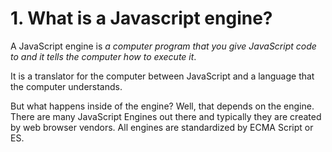 # 1. What is a Javascript engine?

A JavaScript engine is *a computer program that you give JavaScript code to and it tells the computer how to execute it*. 

It is a translator for the computer between JavaScript and a language that the computer understands. 

But what happens inside of the engine? Well, that depends on the engine. There are many JavaScript Engines out there and typically they are created by web browser vendors. All engines are standardized by ECMA Script or ES.
